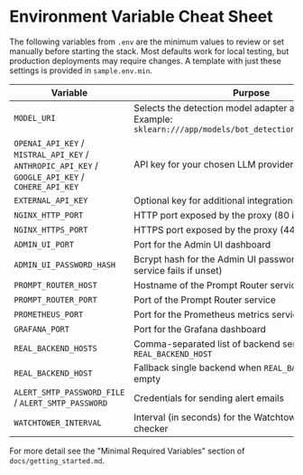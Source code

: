 # Environment Variable Cheat Sheet

The following variables from `.env` are the minimum values to review or set manually before starting the stack. Most defaults work for local testing, but production deployments may require changes. A template with just these settings is provided in `sample.env.min`.

| Variable | Purpose |
| --- | --- |
| `MODEL_URI` | Selects the detection model adapter and model path. Example: `sklearn:///app/models/bot_detection_rf_model.joblib` |
| `OPENAI_API_KEY` / `MISTRAL_API_KEY` / `ANTHROPIC_API_KEY` / `GOOGLE_API_KEY` / `COHERE_API_KEY` | API key for your chosen LLM provider |
| `EXTERNAL_API_KEY` | Optional key for additional integrations |
| `NGINX_HTTP_PORT` | HTTP port exposed by the proxy (80 in production) |
| `NGINX_HTTPS_PORT` | HTTPS port exposed by the proxy (443 in production) |
| `ADMIN_UI_PORT` | Port for the Admin UI dashboard |
| `ADMIN_UI_PASSWORD_HASH` | Bcrypt hash for the Admin UI password (required; service fails if unset) |
| `PROMPT_ROUTER_HOST` | Hostname of the Prompt Router service |
| `PROMPT_ROUTER_PORT` | Port of the Prompt Router service |
| `PROMETHEUS_PORT` | Port for the Prometheus metrics service |
| `GRAFANA_PORT` | Port for the Grafana dashboard |
| `REAL_BACKEND_HOSTS` | Comma-separated list of backend servers; overrides `REAL_BACKEND_HOST` |
| `REAL_BACKEND_HOST` | Fallback single backend when `REAL_BACKEND_HOSTS` is empty |
| `ALERT_SMTP_PASSWORD_FILE` / `ALERT_SMTP_PASSWORD` | Credentials for sending alert emails |
| `WATCHTOWER_INTERVAL` | Interval (in seconds) for the Watchtower update checker |

For more detail see the "Minimal Required Variables" section of `docs/getting_started.md`.
